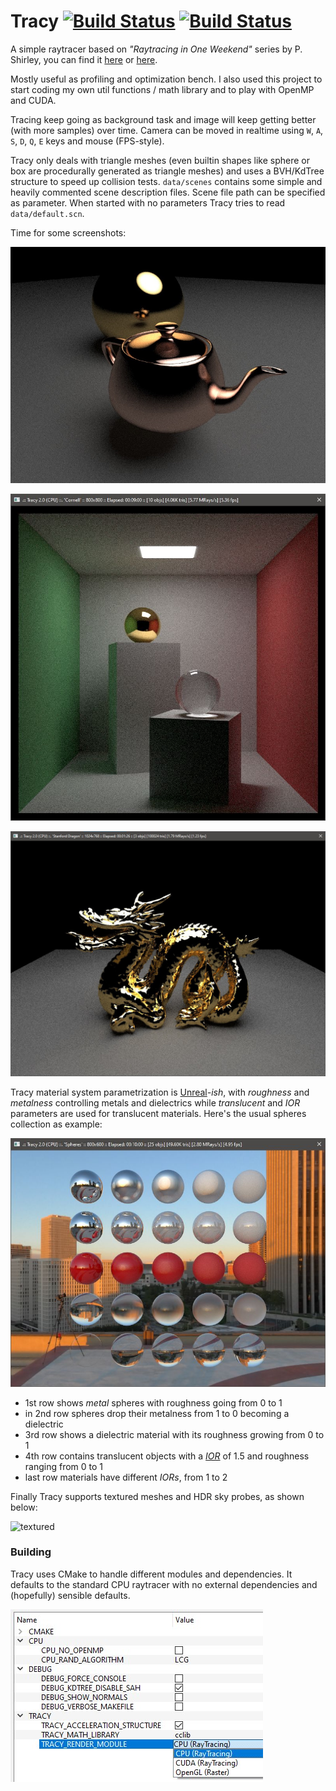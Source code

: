 # Tracy [![Build Status](https://travis-ci.org/carcass82/tracy.svg?branch=master)](https://travis-ci.org/carcass82/tracy) [![Build Status](https://ci.appveyor.com/api/projects/status/rqsg04bl5sxoeigd?svg=true)](https://ci.appveyor.com/project/carcass82/tracy)


A simple raytracer based on *"Raytracing in One Weekend"* series by P. Shirley, you can find it [here](https://www.amazon.com/dp/B01B5AODD8) or [here](https://raytracing.github.io/books/RayTracingInOneWeekend.html).

Mostly useful as profiling and optimization bench. I also used this project to start coding my own util functions / math library and to play with OpenMP and CUDA.

Tracing keep going as background task and image will keep getting better (with more samples) over time.
Camera can be moved in realtime using ``W``, ``A``, ``S``, ``D``, ``Q``, ``E`` keys and mouse (FPS-style).

Tracy only deals with triangle meshes (even builtin shapes like sphere or box are procedurally generated as triangle meshes) and uses a BVH/KdTree structure to speed up collision tests. ``data/scenes`` contains some simple and heavily commented scene description files. Scene file path can be specified as parameter. When started with no parameters Tracy tries to read ``data/default.scn``.

Time for some screenshots:

![teapot](doc/teapotscene.jpg)

![cornell](doc/cornell.jpg)

![dragon](doc/dragon.jpg)

Tracy material system parametrization is [Unreal](https://docs.unrealengine.com/en-US/RenderingAndGraphics/Materials/PhysicallyBased/index.html)*-ish*, with *roughness* and *metalness* controlling metals and dielectrics while *translucent* and *IOR* parameters are used for translucent materials. Here's the usual spheres collection as example:

![materials](doc/materials.jpg)

  - 1st row shows *metal* spheres with roughness going from 0 to 1
  - in 2nd row spheres drop their metalness from 1 to 0 becoming a dielectric
  - 3rd row shows a dielectric material with its roughness growing from 0 to 1
  - 4th row contains translucent objects with a [*IOR*](https://en.wikipedia.org/wiki/List_of_refractive_indices) of 1.5 and roughness ranging from 0 to 1
  - last row materials have different *IORs*, from 1 to 2

Finally Tracy supports textured meshes and HDR sky probes, as shown below:

![textured](doc/textured.gif)

### Building

Tracy uses CMake to handle different modules and dependencies. It defaults to the standard CPU raytracer with no external dependencies and (hopefully) sensible defaults.

![cmake](doc/cmake.jpg)
